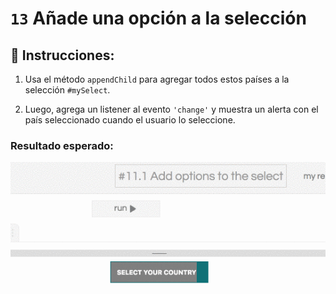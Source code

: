 # `13` Añade una opción a la selección 

## 📝 Instrucciones:

1. Usa el método `appendChild` para agregar todos estos países a la selección `#mySelect`.

2. Luego, agrega un listener al evento `'change'` y muestra un alerta con el país seleccionado cuando el usuario lo seleccione.

### Resultado esperado:

![image](../../.learn/assets/13-1.gif)